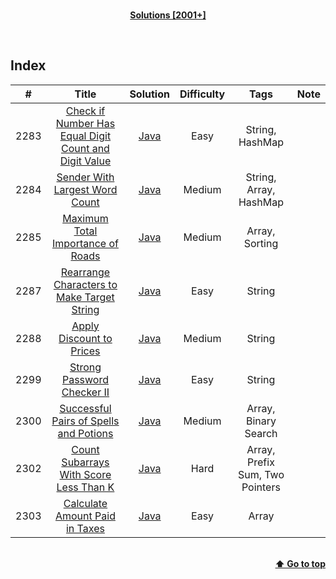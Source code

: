 <br/>
<p align="center">
    <b><u>Solutions [2001+]</u></b>
</p>
</br>

## Index

|#|Title|Solution|Difficulty|Tags|Note|
|:---:|:---:|:---:|:---:|:---:|:---:|
|2283|[Check if Number Has Equal Digit Count and Digit Value](https://leetcode.com/problems/check-if-number-has-equal-digit-count-and-digit-value/)|[Java](./Solutions/2283%20-%20Check%20if%20Number%20Has%20Equal%20Digit%20Count%20and%20Digit%20Value/CheckIfNumberHasEqualDigitCountAndDigitValue.java)|Easy|String, HashMap||
|2284|[Sender With Largest Word Count](https://leetcode.com/problems/sender-with-largest-word-count/)|[Java](./Solutions/2284%20-%20Sender%20With%20Largest%20Word%20Count/SenderWithLargestWordCount.java)|Medium|String, Array, HashMap||
|2285|[Maximum Total Importance of Roads](https://leetcode.com/problems/maximum-total-importance-of-roads/)|[Java](./Solutions/2285%20-%20Maximum%20Total%20Importance%20of%20Roads/MaximumTotalImportanceOfRoads.java)|Medium|Array, Sorting||
|2287|[Rearrange Characters to Make Target String](https://leetcode.com/problems/rearrange-characters-to-make-target-string/)|[Java](./Solutions/2287%20-%20Rearrange%20Characters%20to%20Make%20Target%20String/RearrangeCharactersToMakeTargetString.java)|Easy|String||
|2288|[Apply Discount to Prices](https://leetcode.com/problems/apply-discount-to-prices/)|[Java](./Solutions/2288%20-%20Apply%20Discount%20to%20Prices/ApplyDiscountToPrices.java)|Medium|String||
|2299|[Strong Password Checker II](https://leetcode.com/problems/strong-password-checker-ii/)|[Java](./Solutions/2299%20-%20Strong%20Password%20Checker%20II/StrongPasswordCheckerII.java)|Easy|String||
|2300|[Successful Pairs of Spells and Potions](https://leetcode.com/problems/successful-pairs-of-spells-and-potions/)|[Java](./Solutions/2300%20-%20Successful%20Pairs%20of%20Spells%20and%20Potions/SuccessfulPairsOfSpellsAndPotions.java)|Medium|Array, Binary Search||
|2302|[Count Subarrays With Score Less Than K](https://leetcode.com/problems/count-subarrays-with-score-less-than-k/)|[Java](./Solutions/2302%20-%20Count%20Subarrays%20With%20Score%20Less%20Than%20K/CountSubarraysWithScoreLessThanK.java)|Hard|Array, Prefix Sum, Two Pointers||
|2303|[Calculate Amount Paid in Taxes](https://leetcode.com/problems/calculate-amount-paid-in-taxes/)|[Java](./Solutions/2303%20-%20Calculate%20Amount%20Paid%20in%20Taxes/CalculateAmountPaidInTaxes.java)|Easy|Array||

<br/>
<div align="right">
    <b><a href="#index">⬆️ Go to top</a></b>
</div>